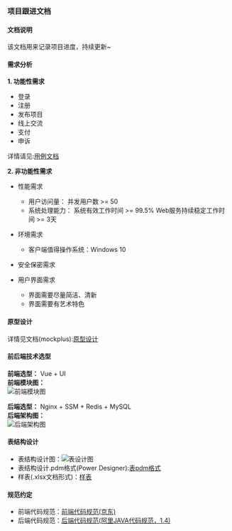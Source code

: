 ### 项目跟进文档

#### 文档说明   
该文档用来记录项目进度，持续更新~

#### 需求分析

**1. 功能性需求**
  * 登录
  * 注册
  * 发布项目
  * 线上交流
  * 支付
  * 申诉

详情请见:[用例文档](https://github.com/syt-honey/mobileMuseumOfArtWebsite/blob/master/%E7%BD%91%E7%AB%99%E7%94%A8%E4%BE%8B%E6%96%87%E6%A1%A3.md)

**2. 非功能性需求**
  * 性能需求
    * 用户访问量：
      并发用户数 >= 50
    * 系统处理能力：
      系统有效工作时间 >= 99.5%
      Web服务持续稳定工作时间 >= 3天

  * 环境需求
    * 客户端值得操作系统：Windows 10

  * 安全保密需求

  * 用户界面需求
    * 界面需要尽量简洁、清新
    * 界面需要有艺术特色

#### 原型设计

详情见文档(mockplus):[原型设计](https://github.com/syt-honey/mobileMuseumOfArtWebsite/blob/master/%E7%BD%91%E7%AB%99%E5%8E%9F%E5%9E%8B.mp)

#### 前后端技术选型

**前端选型：** Vue + UI   
**前端模块图：**  
![前端模块图](\mobileMuseum\picture\前端模块图.png)

**后端选型：** Nginx + SSM + Redis + MySQL  
**后端架构图：**  
![后端架构图](\mobileMuseum\picture\后端简易架构图.png)


#### 表结构设计

* 表结构设计图：![表设计图](https://github.com/syt-honey/mobileMuseumOfArtWebsite/blob/master/data_model/data_model.png)
* 表结构设计.pdm格式(Power Designer):[表pdm格式](https://github.com/syt-honey/mobileMuseumOfArtWebsite/blob/master/data_model/datamodel.pdm)
* 样表(.xlsx文档形式)：[样表](https://github.com/syt-honey/mobileMuseumOfArtWebsite/blob/master/data_model/%E5%B0%8F%E9%BA%BB%E9%9B%80%E8%A1%A8%E8%AE%BE%E8%AE%A1.xlsx)


#### 规范约定   

* 前端代码规范：[前端代码规范(京东)](https://guide.aotu.io/docs/)
* 后端代码规范：[后端代码规范(阿里JAVA代码规范，1.4)](https://github.com/alibaba/p3c/blob/master/%E9%98%BF%E9%87%8C%E5%B7%B4%E5%B7%B4Java%E5%BC%80%E5%8F%91%E6%89%8B%E5%86%8C%EF%BC%88%E8%AF%A6%E5%B0%BD%E7%89%88%EF%BC%89.pdf)
